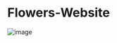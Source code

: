 # Flowers-Website
![image](https://user-images.githubusercontent.com/57400419/149516566-3ceaa67b-7a47-40de-9796-7b66d4643b8b.png)
